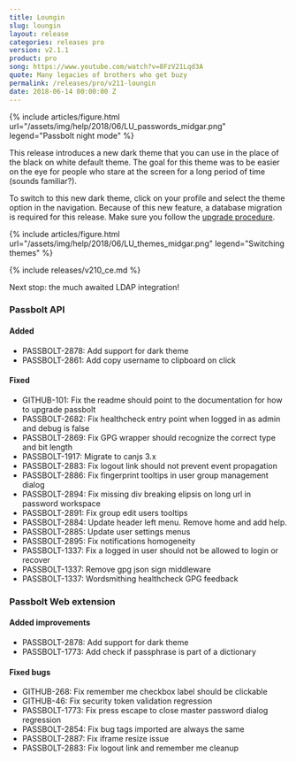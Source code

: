 ```yaml
---
title: Loungin
slug: loungin
layout: release
categories: releases pro
version: v2.1.1
product: pro
song: https://www.youtube.com/watch?v=8FzV21Lqd3A
quote: Many legacies of brothers who get buzy
permalink: /releases/pro/v211-loungin
date: 2018-06-14 00:00:00 Z
---
```


{% include articles/figure.html
    url="/assets/img/help/2018/06/LU_passwords_midgar.png"
    legend="Passbolt night mode"
%}

This release introduces a new dark theme that you can use in the place of the black on white
default theme. The goal for this theme was to be easier on the eye for people who stare at the screen for a long
period of time (sounds familiar?).

To switch to this new dark theme, click on your profile and select the theme option in the navigation. 
Because of this new feature, a database migration is required for this release.
Make sure you follow the [upgrade procedure](/hosting/upgrade).

{% include articles/figure.html
    url="/assets/img/help/2018/06/LU_themes_midgar.png"
    legend="Switching themes"
%}

{% include releases/v210_ce.md %}

Next stop: the much awaited LDAP integration!

### Passbolt API
#### Added
- PASSBOLT-2878: Add support for dark theme
- PASSBOLT-2861: Add copy username to clipboard on click

#### Fixed
- GITHUB-101: Fix the readme should point to the documentation for how to upgrade passbolt
- PASSBOLT-2682: Fix healthcheck entry point when logged in as admin and debug is false
- PASSBOLT-2869: Fix GPG wrapper should recognize the correct type and bit length
- PASSBOLT-1917: Migrate to canjs 3.x
- PASSBOLT-2883: Fix logout link should not prevent event propagation
- PASSBOLT-2886: Fix fingerprint tooltips in user group management dialog
- PASSBOLT-2894: Fix missing div breaking elipsis on long url in password workspace
- PASSBOLT-2891: Fix group edit users tooltips
- PASSBOLT-2884: Update header left menu. Remove home and add help.
- PASSBOLT-2885: Update user settings menus
- PASSBOLT-2895: Fix notifications homogeneity
- PASSBOLT-1337: Fix a logged in user should not be allowed to login or recover
- PASSBOLT-1337: Remove gpg json sign middleware
- PASSBOLT-1337: Wordsmithing healthcheck GPG feedback

### Passbolt Web extension
#### Added improvements
- PASSBOLT-2878: Add support for dark theme
- PASSBOLT-1773: Add check if passphrase is part of a dictionary

#### Fixed bugs
- GITHUB-268: Fix remember me checkbox label should be clickable
- GITHUB-46: Fix security token validation regression
- PASSBOLT-1773: Fix press escape to close master password dialog regression
- PASSBOLT-2854: Fix bug tags imported are always the same
- PASSBOLT-2887: Fix iframe resize issue
- PASSBOLT-2883: Fix logout link and remember me cleanup
